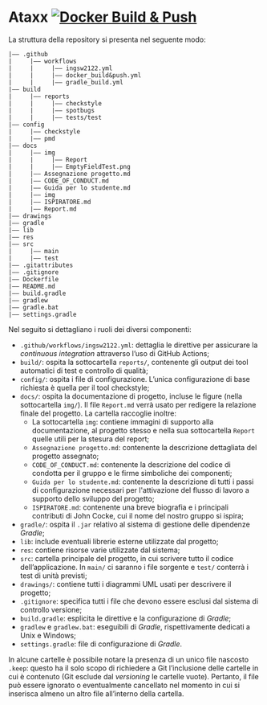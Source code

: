 # Ataxx [![Docker Build & Push](https://github.com/softeng2324-inf-uniba/progetto-cocke/actions/workflows/docker_build&push.yml/badge.svg)](https://github.com/softeng2324-inf-uniba/progetto-cocke/actions/workflows/docker_build&push.yml)

La struttura della repository si presenta nel seguente modo:

```plaintext
|–– .github
|     |–– workflows
|     |     |–– ingsw2122.yml
|     |     |–– docker_build&push.yml
|     |     |–– gradle_build.yml
|–– build
|     |–– reports
|     |     |–– checkstyle
|     |     |–– spotbugs
|     |     |–– tests/test
|–– config
|     |–– checkstyle
|     |–– pmd
|–– docs
|     |–– img
|     |     |–– Report
|     |     |–– EmptyFieldTest.png
|     |–– Assegnazione progetto.md
|     |–– CODE_OF_CONDUCT.md
|     |–– Guida per lo studente.md
|     |–– img
|     |–– ISPIRATORE.md
|     |–– Report.md
|–– drawings
|–– gradle
|–– lib
|–– res
|–– src
|     |–– main
|     |–– test
|–– .gitattributes
|–– .gitignore
|–– Dockerfile
|–– README.md
|–– build.gradle
|–– gradlew
|–– gradle.bat
|–– settings.gradle
```

Nel seguito si dettagliano i ruoli dei diversi componenti:

- `.github/workflows/ingsw2122.yml`: dettaglia le direttive per assicurare la *continuous integration* attraverso l’uso di GitHub Actions;
- `build/`: ospita la sottocartella `reports/`, contenente gli output dei tool automatici di test e controllo di qualità;
- `config/`: ospita i file di configurazione. L’unica configurazione di base richiesta è quella per il tool checkstyle;
- `docs/`: ospita la documentazione di progetto, incluse le figure (nella sottocartella `img/`).
  Il file `Report.md` verrà usato per redigere la relazione finale del progetto.
  La cartella raccoglie inoltre:
  - La sottocartella `img`: contiene immagini di supporto alla documentazione, al progetto stesso e nella sua sottocartella `Report` quelle utili per la stesura del report; 
  - `Assegnazione progetto.md`: contenente la descrizione dettagliata del progetto assegnato;
  - `CODE_OF_CONDUCT.md`: contenente la descrizione del codice di condotta per il gruppo e le firme simboliche dei componenti;
  - `Guida per lo studente.md`: contenente la descrizione di tutti i passi di configurazione necessari per l'attivazione del flusso di lavoro a supporto dello sviluppo del progetto;
  - `ISPIRATORE.md`: contenente una breve biografia e i principali contributi di John Cocke, cui il nome del nostro gruppo si ispira;
- `gradle/`: ospita il `.jar` relativo al sistema di gestione delle dipendenze *Gradle*;
- `lib`: include eventuali librerie esterne utilizzate dal progetto;
- `res`: contiene risorse varie utilizzate dal sistema;
- `src`: cartella principale del progetto, in cui scrivere tutto il codice dell’applicazione. In `main/` ci saranno i file sorgente e `test/` conterrà i test di unità previsti;
- `drawings/`: contiene tutti i diagrammi UML usati per descrivere il progetto;
- `.gitignore`: specifica tutti i file che devono essere esclusi dal sistema di controllo versione;
- `build.gradle`: esplicita le direttive e la configurazione di *Gradle*;
- `gradlew` e `gradlew.bat`: eseguibili di *Gradle*, rispettivamente dedicati a Unix e Windows;
- `settings.gradle`: file di configurazione di *Gradle*.

In alcune cartelle è possibile notare la presenza di un unico file nascosto `.keep`: questo ha il solo scopo di richiedere a Git l’inclusione delle cartelle in cui è contenuto (Git esclude dal *versioning* le cartelle vuote). Pertanto, il file può essere ignorato o eventualmente cancellato nel momento in cui si inserisca almeno un altro file all’interno della cartella.
